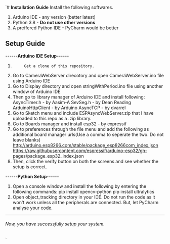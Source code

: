 `# **Installation Guide**
Install the following softwares.
1. Arduino IDE  - any version (better latest)
2. Python 3.8 - **Do not use other versions**
3. A preffered Python IDE - PyCharm would be better

## **Setup Guide**

------**Arduino IDE Setup**------


1. 			Get a clone of this repository.
2. Go to CameraWebServer direcotory and open CameraWebServer.ino file using Arduino IDE
3. Go to Display directory and open stringWithPeriod.ino file using another window of Arduino IDE
4. Then go to library manager of Arduino IDE and install following:
			AsyncTimer.h - by Aasim-A
			SevSeg.h - by Dean Reading
			ArduinoHttpClient - by Arduino
			AsyncTCP - by dvarrel
5. Go to Sketch menu and include ESPAsyncWebServer.zip that I have uploaded to this repo as a .zip library.
6. Go to Boards manager and install esp32 - by expressif
7. Go to preferences through the file menu and add the following as additional board manager urls(Use a comma to seperate the two. Do not leave blanks)
		http://arduino.esp8266.com/stable/package_esp8266com_index.json
		https://raw.githubusercontent.com/espressif/arduino-esp32/gh-    				pages/package_esp32_index.json
8. Then, click the verify button on both the screens and see whether the setup is correct.


------**Python Setup**------

1. Open a console window and install the following by entering the following commands:
			pip install opencv-python
			pip install ultralytics
2. Open object_tracking directory in your IDE. Do not run the code as it won't work unless all the peripherals are connected. But, let PyCharm analyse your code.


------------
###### Now, you have successfully setup your system.



`
